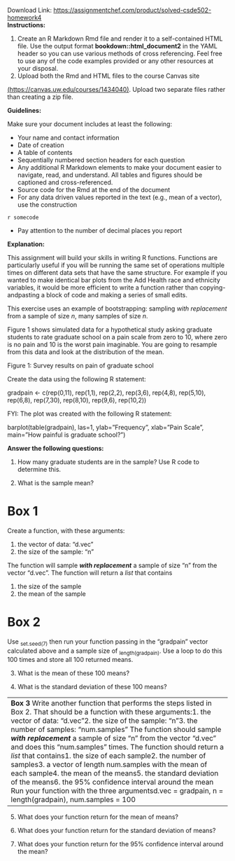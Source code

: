 Download Link: https://assignmentchef.com/product/solved-csde502-homework4
<br>
<strong>Instructions:  </strong>

<ol>

 <li>Create an R Markdown Rmd file and render it to a self-contained HTML file. Use the output format <strong>bookdown::html_document2</strong> in the YAML header so you can use various methods of cross referencing. Feel free to use any of the code examples provided or any other resources at your disposal.</li>

 <li>Upload both the Rmd and HTML files to the course Canvas site</li>

</ol>

<a href="https://canvas.uw.edu/courses/1434040">(</a><a href="https://canvas.uw.edu/courses/1434040">https://canvas.uw.edu/courses/1434040</a><a href="https://canvas.uw.edu/courses/1434040">)</a>. Upload two separate files rather than creating a zip file.




<strong>Guidelines: </strong>

Make sure your document includes at least the following:




<ul>

 <li>Your name and contact information</li>

 <li>Date of creation</li>

 <li>A table of contents</li>

 <li>Sequentially numbered section headers for each question</li>

 <li>Any additional R Markdown elements to make your document easier to navigate, read, and understand. All tables and figures should be captioned and cross-referenced.</li>

 <li>Source code for the Rmd at the end of the document</li>

 <li>For any data driven values reported in the text (e.g., mean of a vector), use the construction</li>

</ul>

`r somecode`

<ul>

 <li>Pay attention to the number of decimal places you report</li>

</ul>




<strong>Explanation: </strong>

This assignment will build your skills in writing R functions. Functions are particularly useful if you will be running the same set of operations multiple times on different data sets that have the same structure. For example if you wanted to make identical bar plots from the Add Health race and ethnicity variables, it would be more efficient to write a function rather than copying-andpasting a block of code and making a series of small edits.




This exercise uses an example of bootstrapping: sampling <em>with replacement</em> from a sample of size <em>n</em>, many samples of size <em>n</em>.




Figure 1 shows simulated data for a hypothetical study asking graduate students to rate graduate school on a pain scale from zero to 10, where zero is no pain and 10 is the worst pain imaginable. You are going to resample from this data and look at the distribution of the mean.







Figure 1: Survey results on pain of graduate school




Create the data using the following R statement:




gradpain &lt;- c(rep(0,11), rep(1,1), rep(2,2), rep(3,6), rep(4,8), rep(5,10),               rep(6,8), rep(7,30), rep(8,10), rep(9,6), rep(10,2))




FYI: The plot was created with the following R statement:




barplot(table(gradpain), las=1, ylab=”Frequency”, xlab=”Pain Scale”,         main=”How painful is graduate school?”)




<strong>Answer the following questions: </strong>




<ol>

 <li>How many graduate students are in the sample? Use R code to determine this.</li>

</ol>




<ol start="2">

 <li>What is the sample mean?</li>

</ol>




<h1>Box 1</h1>

Create a function, with these arguments:

<ol>

 <li>the vector of data: “d.vec”</li>

 <li>the size of the sample: “n”</li>

</ol>

The function will sample <strong><em>with replacement</em></strong> a sample of size “n” from the vector “d.vec”. The function will return a <em>list</em> that contains

<ol>

 <li>the size of the sample</li>

 <li>the mean of the sample</li>

</ol>




<h1>Box 2</h1>

Use <sub>set.seed(7)</sub> then run your function passing in the “gradpain” vector calculated above and a sample size of <sub>length(gradpain)</sub>. Use a loop to do this 100 times and store all 100 returned means.




<ol start="3">

 <li>What is the mean of these 100 means?</li>

</ol>




<ol start="4">

 <li>What is the standard deviation of these 100 means?</li>

</ol>




<table width="639">

 <tbody>

  <tr>

   <td width="639"><strong>Box 3 </strong>Write another function that performs the steps listed in Box 2. That should be a function with these arguments:1.  the vector of data: “d.vec”2.  the size of the sample: “n”3.  the number of samples: “num.samples” The function should sample <strong><em>with replacement</em></strong> a sample of size “n” from the vector “d.vec” and does this “num.samples” times. The function should return a <em>list</em> that contains1.  the size of each sample2.  the number of samples3.  a vector of length num.samples with the mean of each sample4.  the mean of the means5.  the standard deviation of the means6.  the 95% confidence interval around the mean Run your function with the three argumentsd.vec = gradpain, n = length(gradpain), num.samples = 100</td>

  </tr>

 </tbody>

</table>




<ol start="5">

 <li>What does your function return for the mean of means?</li>

</ol>




<ol start="6">

 <li>What does your function return for the standard deviation of means?</li>

</ol>




<ol start="7">

 <li>What does your function return for the 95% confidence interval around the mean?</li>

</ol>


